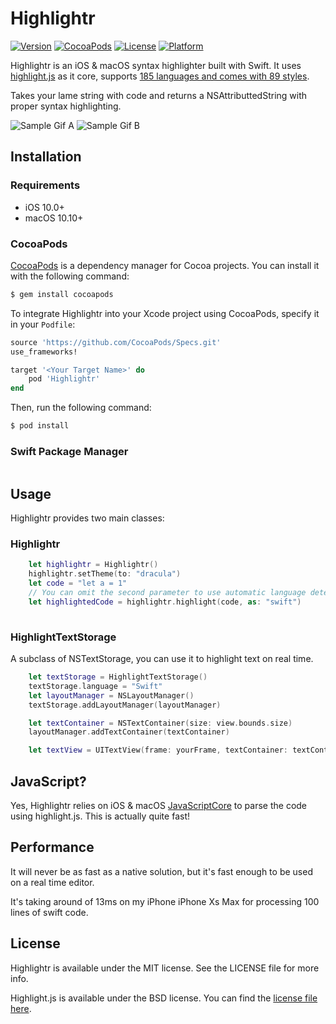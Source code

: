 # Highlightr


[![Version](https://img.shields.io/cocoapods/v/Highlightr.svg?style=flat)](http://cocoapods.org/pods/Highlightr)
[![CocoaPods](https://img.shields.io/cocoapods/metrics/doc-percent/Highlightr.svg)](http://cocoadocs.org/docsets/Highlightr/1.1.0/)
[![License](https://img.shields.io/cocoapods/l/Highlightr.svg?style=flat)](http://cocoapods.org/pods/Highlightr)
[![Platform](https://img.shields.io/cocoapods/p/Highlightr.svg?style=flat)](http://cocoapods.org/pods/Highlightr)

Highlightr is an iOS & macOS syntax highlighter built with Swift. It uses [highlight.js](https://highlightjs.org/) as it core, supports [185 languages and comes with 89 styles](https://highlightjs.org/static/demo/).

Takes your lame string with code and returns a NSAttributtedString with proper syntax highlighting.

![Sample Gif A](https://raw.githubusercontent.com/raspu/Highlightr/master/mix2.gif)
![Sample Gif B](https://raw.githubusercontent.com/raspu/Highlightr/master/coding.gif)

## Installation
### Requirements
- iOS 10.0+
- macOS 10.10+

### CocoaPods

[CocoaPods](http://cocoapods.org) is a dependency manager for Cocoa projects. You can install it with the following command:

```bash
$ gem install cocoapods
```

To integrate Highlightr into your Xcode project using CocoaPods, specify it in your `Podfile`:

```ruby
source 'https://github.com/CocoaPods/Specs.git'
use_frameworks!

target '<Your Target Name>' do
    pod 'Highlightr'
end
```

Then, run the following command:

```bash
$ pod install
```

### Swift Package Manager

```swift

```

## Usage
Highlightr provides two main classes:

### Highlightr

```Swift
	let highlightr = Highlightr()
	highlightr.setTheme(to: "dracula")
	let code = "let a = 1"
	// You can omit the second parameter to use automatic language detection.
	let highlightedCode = highlightr.highlight(code, as: "swift") 
	
```
### HighlightTextStorage

A subclass of NSTextStorage, you can use it to highlight text on real time.
```Swift
	let textStorage = HighlightTextStorage()
	textStorage.language = "Swift"
	let layoutManager = NSLayoutManager()
	textStorage.addLayoutManager(layoutManager)

	let textContainer = NSTextContainer(size: view.bounds.size)
	layoutManager.addTextContainer(textContainer)

	let textView = UITextView(frame: yourFrame, textContainer: textContainer)
```

## JavaScript?

Yes, Highlightr relies on iOS & macOS [JavaScriptCore](https://developer.apple.com/library/ios/documentation/Carbon/Reference/WebKit_JavaScriptCore_Ref/index.html#//apple_ref/doc/uid/TP40004754) to parse the code using highlight.js. This is actually quite fast!

## Performance

It will never be as fast as a native solution, but it's fast enough to be used on a real time editor.

It's taking around of 13ms on my iPhone  iPhone Xs Max for processing 100 lines of swift code.



## License

Highlightr is available under the MIT license. See the LICENSE file for more info.

Highlight.js is available under the BSD license. You can find the [license file here](https://github.com/isagalaev/highlight.js/blob/master/LICENSE).
